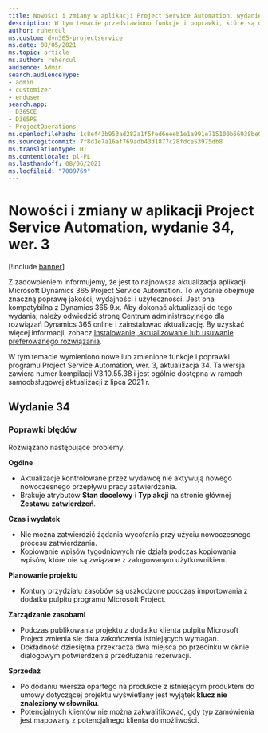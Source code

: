 ```yaml
---
title: Nowości i zmiany w aplikacji Project Service Automation, wydanie 34, wer. 3
description: W tym temacie przedstawiono funkcje i poprawki, które są dostępne w programie Project Service Automation, aktualizacja 34, wer. 3.
author: ruhercul
ms.custom: dyn365-projectservice
ms.date: 08/05/2021
ms.topic: article
ms.author: ruhercul
audience: Admin
search.audienceType:
- admin
- customizer
- enduser
search.app:
- D365CE
- D365PS
- ProjectOperations
ms.openlocfilehash: 1c8ef43b953ad282a1f5fed6eeeb1e1a991e715100b66938be03b5b5f3da575e
ms.sourcegitcommit: 7f8d1e7a16af769adb43d1877c28fdce53975db8
ms.translationtype: HT
ms.contentlocale: pl-PL
ms.lasthandoff: 08/06/2021
ms.locfileid: "7009769"
---
```

# <a name="whats-new-or-changed-in-project-service-automation-update-release-34-v3"></a>Nowości i zmiany w aplikacji Project Service Automation, wydanie 34, wer. 3

[!include [banner](../includes/psa-now-project-operations.md)]

Z zadowoleniem informujemy, że jest to najnowsza aktualizacja aplikacji Microsoft Dynamics 365 Project Service Automation. To wydanie obejmuje znaczną poprawę jakości, wydajności i użyteczności. Jest ona kompatybilna z Dynamics 365 9.x. Aby dokonać aktualizacji do tego wydania, należy odwiedzić stronę Centrum administracyjnego dla rozwiązań Dynamics 365 online i zainstalować aktualizację. By uzyskać więcej informacji, zobacz [Instalowanie, aktualizowanie lub usuwanie preferowanego rozwiązania](/power-platform/admin/install-remove-preferred-solution).

W tym temacie wymieniono nowe lub zmienione funkcje i poprawki programu Project Service Automation, wer. 3, aktualizacja 34. Ta wersja zawiera numer kompilacji V3.10.55.38 i jest ogólnie dostępna w ramach samoobsługowej aktualizacji z lipca 2021 r.

## <a name="update-release-34"></a>Wydanie 34

### <a name="bug-fixes"></a>Poprawki błędów
Rozwiązano następujące problemy.

**Ogólne**

- Aktualizacje kontrolowane przez wydawcę nie aktywują nowego nowoczesnego przepływu pracy zatwierdzania.
- Brakuje atrybutów **Stan docelowy** i **Typ akcji** na stronie głównej **Zestawu zatwierdzeń**.

**Czas i wydatek**

- Nie można zatwierdzić żądania wycofania przy użyciu nowoczesnego procesu zatwierdzania.
- Kopiowanie wpisów tygodniowych nie działa podczas kopiowania wpisów, które nie są związane z zalogowanym użytkownikiem.

**Planowanie projektu**

- Kontury przydziału zasobów są uszkodzone podczas importowania z dodatku pulpitu programu Microsoft Project.

**Zarządzanie zasobami**

- Podczas publikowania projektu z dodatku klienta pulpitu Microsoft Project zmienia się data zakończenia istniejących wymagań.
- Dokładność dziesiętna przekracza dwa miejsca po przecinku w oknie dialogowym potwierdzenia przedłużenia rezerwacji.

**Sprzedaż**

- Po dodaniu wiersza opartego na produkcie z istniejącym produktem do umowy dotyczącej projektu wyświetlany jest wyjątek **klucz nie znaleziony w słowniku**.
- Potencjalnych klientów nie można zakwalifikować, gdy typ zamówienia jest mapowany z potencjalnego klienta do możliwości.
